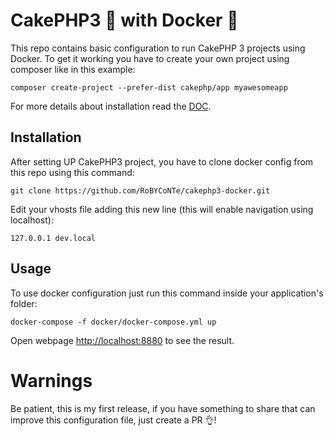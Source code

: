 # CakePHP3 🍰 with Docker 🐳
This repo contains basic configuration to run CakePHP 3 projects using Docker.
To get it working you have to create your own project using composer like in this example:

```
composer create-project --prefer-dist cakephp/app myawesomeapp
```

For more details about installation read the [DOC](https://book.cakephp.org/3.0/en/installation.html).

## Installation
After setting UP CakePHP3 project, you have to clone docker config from this repo using this command:

```
git clone https://github.com/RoBYCoNTe/cakephp3-docker.git
```

Edit your vhosts file adding this new line (this will enable navigation using localhost):
```
127.0.0.1 dev.local
```

## Usage
To use docker configuration just run this command inside your application's folder:

```
docker-compose -f docker/docker-compose.yml up
```

Open webpage [http://localhost:8880](http://localhost:8880) to see the result. 

# Warnings
Be patient, this is my first release, if you have something to share that can improve
this configuration file, just create a PR 👌!